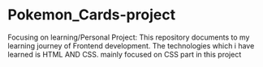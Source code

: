# Pokemon_Cards-project
Focusing on learning/Personal Project:
This repository documents to my learning journey of Frontend development.
The technologies which i have learned is HTML AND CSS.
mainly focused on CSS part in this project
